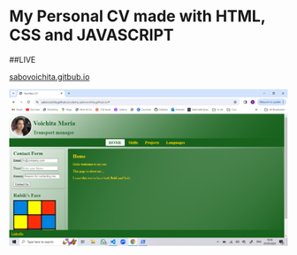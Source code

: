 # My Personal CV made with HTML, CSS and JAVASCRIPT

##LIVE

[sabovoichita.gitbub.io](https://sabovoichita.github.io/udemy.sabovoichita.github.io/)

![Preview](images/preview.png)
